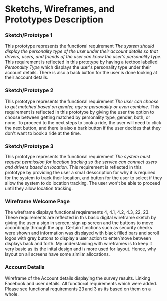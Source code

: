 # Sketchs, Wireframes, and Prototypes Description
### Sketch/Prototype 1
This prototype represents the functional requirement *The system should display the personality type of the user under their account details so that drivers, users, and friends of the user can know the user's personality type*. This requirement is reflected in this prototype by having a textbox labelled *Personality Type* which displays the user's personality type under their account details. There is also a back button for the user is done looking at their account details.

### Sketch/Prototype 2
This prototype represents the functional requirement *The user can choose to get matched based on gender, age or personality or even combine.* This requirement is reflected in this prototype by giving the user the option to choose between getting matched by personality type, gender, both, or none. To proceed to the next steps to book a ride, the user will need to click the next button, and there is also a back button if the user decides that they don't want to book a ride at the time.

### Sketch/Prototype 3
This prototype represents the functional requirement *The system must request permission for location tracking so the service can connect users and drivers based on location.* This requirement is reflected in this prototype by providing the user a small desscription for why it is required for the system to track their location, and button for the user to select if they allow the system to do location tracking. The user won't be able to proceed until they allow location tracking.

### Wireframe Welcome Page
The wireframe displays functional requirements 4, 4.1, 4.2, 4.3, 22, 23. These requirements are reflected in this basic digital wireframe sketch by giving the user a sign in screen; sign up screen and the buttons to move accordingly through the app. Certain functions such as security checks were shown and information was displayed with black filled bars and scroll logos with grey buttons to display a user action to enter/move between displays back and forth. My understanding with wireframes is to keep it very basic as its the inital design and is more used for layout. Hence, why layout on all screens have some similar allocations.

### Account  Details
Wireframe of the Account details displaying the survey results. Linking Facebook and user details. All functional requirements which were added. Please see functional requirements 23 and 3 as its based on them on a whole. 
